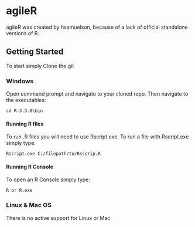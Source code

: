 # agileR
agileR was created by hsamuelson, because of a lack of official standalone versions of R.
## Getting Started 
To start simply Clone the git

### Windows
  Open command prompt and navigate to your cloned repo. Then navigate to the executables:
  ```
  cd R-3.3.0\bin
  ```

  #### Running R files
  To run .R files you will need to use Rscript.exe. To run a file with Rscript.exe simply type:
  ```
  Rscript.exe C:/filepath/to/Rsscrip.R
  ```
  #### Running R Console
  To open an R Console simply type:
  ```
  R or R.exe
  ```

### Linux & Mac OS
There is no active support for Linux or Mac


